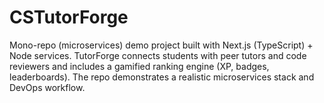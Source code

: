 # CSTutorForge
Mono-repo (microservices) demo project built with Next.js (TypeScript) + Node services. TutorForge connects students with peer tutors and code reviewers and includes a gamified ranking engine (XP, badges, leaderboards). The repo demonstrates a realistic microservices stack and DevOps workflow.
